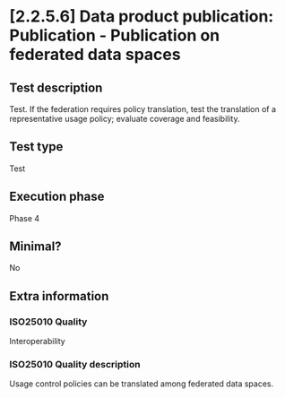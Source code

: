 
# [2.2.5.6] Data product publication: Publication - Publication on federated data spaces
 
## Test description
Test. If the federation requires policy translation, test the translation of a representative usage policy; evaluate coverage and feasibility.
 
## Test type
Test
 
## Execution phase
Phase 4
 
## Minimal?
No
 
## Extra information
### ISO25010 Quality
Interoperability
### ISO25010 Quality description
Usage control policies can be translated among federated data spaces.
    